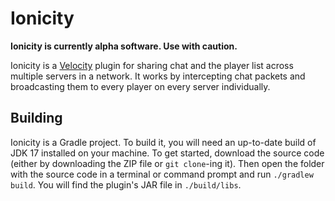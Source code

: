 # Ionicity

**Ionicity is currently alpha software. Use with caution.**

Ionicity is a [Velocity](https://velocitypowered.com/) plugin for sharing chat and the player list across multiple
servers in a network. It works by intercepting chat packets and broadcasting them to every player on every server
individually.

## Building
Ionicity is a Gradle project. To build it, you will need an up-to-date build of JDK 17 installed
on your machine. To get started, download the source code (either by downloading the ZIP file or 
`git clone`-ing it). Then open the folder with the source code in a terminal or command prompt 
and run `./gradlew build`. You will find the plugin's JAR file in `./build/libs`.

